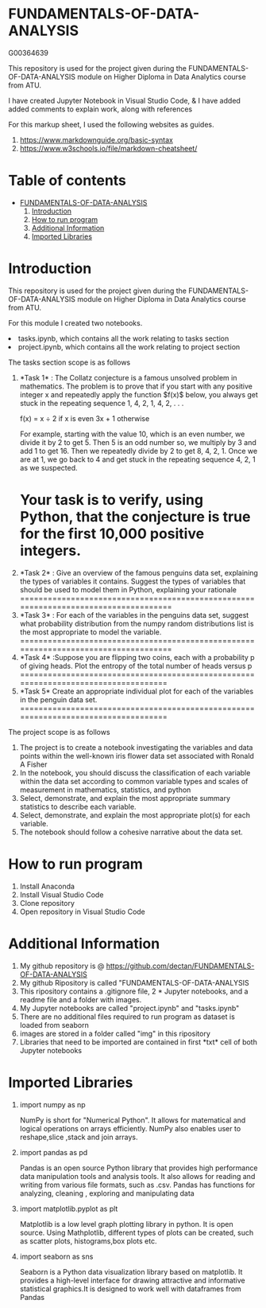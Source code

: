 # FUNDAMENTALS-OF-DATA-ANALYSIS

<p>G00364639</p>
<p>This repository is used for the project given during the FUNDAMENTALS-OF-DATA-ANALYSIS module on Higher Diploma in Data Analytics course from ATU.</p>

<p>I have created Jupyter Notebook in Visual Studio Code, & I have added added comments to explain work, along with references<br>

<p>For this markup sheet, I used the following websites as guides.<br>

<ol>
<li><a href="#">https://www.markdownguide.org/basic-syntax</a></li>
<li><a href="#">https://www.w3schools.io/file/markdown-cheatsheet/</a></li></p>
</ol>

# **Table of contents**
* [FUNDAMENTALS-OF-DATA-ANALYSIS](FUNDAMENTALS-OF-DATA-ANALYSIS)
    1. [Introduction](#Introduction)
    2. [How to run program](#How-to-run-program)
    3. [Additional Information](#Additional-Information)
    4. [Imported Libraries](#Imported-Libraries)

# Introduction #

<p>This repository is used for the project given during the FUNDAMENTALS-OF-DATA-ANALYSIS module on Higher Diploma in Data Analytics course from ATU.</p>

<p>For this module I created two notebooks.</p>

<p>
<li>tasks.ipynb, which contains all the work relating to tasks section</li>
<li>project.ipynb, which contains all the work relating to project section</li>
</p>
<p> The tasks section scope is as follows
<ol>
<li> *Task 1* : The Collatz conjecture is a famous unsolved problem in mathematics. The problem is to prove that if you start with any positive integer x and repeatedly apply the function $f(x)$ below, you always get stuck in the repeating sequence 1, 4, 2, 1, 4, 2, . . . 

f(x) =
x ÷ 2 if x is even
3x + 1 otherwise 

For example, starting with the value 10, which is an even number, we divide it by 2 to get 5. Then 5 is an odd number so, we multiply by 3 and add 1 to get 16. Then we repeatedly divide by 2 to get 8, 4, 2, 1. Once we are at 1, we go back to 4 and get stuck in the repeating sequence 4, 2, 1 as we suspected.  

Your task is to verify, using Python, that the conjecture is true for the first 10,000 positive integers.</li>
====================================================================================
<li> *Task 2* : Give an overview of the famous penguins data set, explaining the types of variables it contains. Suggest the types of variables that should be used to model them in Python, explaining your rationale </li>
====================================================================================
<li> *Task 3* : For each of the variables in the penguins data set, suggest what probability distribution from the numpy random distributions list is the most appropriate to model the variable.  </li> 
====================================================================================
<li> *Task 4* :Suppose you are flipping two coins, each with a probability p of giving heads. Plot the entropy of the total number of heads versus p </li> 
===================================================================================
<li> *Task 5* Create an appropriate individual plot for each of the variables in the penguin data set.  </li>
===================================================================================
</ol>
</p>

<p> The project scope is as follows
<ol>
<li> The project is to create a notebook investigating the variables and data points within the well-known iris flower data set associated with Ronald A Fisher </li>
<li> In the notebook, you should discuss the classification of each variable within the data set according to common variable types and scales of measurement in mathematics, statistics, and python </li>
<li> Select, demonstrate, and explain the most appropriate summary
statistics to describe each variable. </li>   
<li> Select, demonstrate, and explain the most appropriate plot(s) for
each variable. </li> 
<li> The notebook should follow a cohesive narrative about the data
set.
</li>
</ol>
</p>

# How to run program #
<ol>
<li> Install Anaconda </li>
<li> Install Visual Studio Code </li>   
<li> Clone repository </li> 
<li> Open repository in Visual Studio Code </li>
</ol>

# Additional Information #
<ol>
<li> My github repository is @ <a href="#">https://github.com/dectan/FUNDAMENTALS-OF-DATA-ANALYSIS</a></li>
<li> My github Ripository is called "FUNDAMENTALS-OF-DATA-ANALYSIS</li>
<li> This ripository contains a .gitignore file, 2 *  Jupyter notebooks, and a readme file and a folder with images. </li>   
<li> My Jupyter notebooks are called "project.ipynb" and "tasks.ipynb"</li> 
<li> There are no additional files required to run program as dataset is loaded from seaborn </li>
<li> images are stored in a folder called "img" in this ripository </li>
<li> Libraries that need to be imported are contained in first *txt* cell of both Jupyter notebooks </li> 
</ol>

# Imported Libraries #
<ol>
<li>import numpy as np</li>
<p> NumPy is short for "Numerical Python". It allows for matematical and logical operations on arrays efficiently. NumPy also enables user to reshape,slice ,stack and join arrays.</p>
<li>import pandas as pd</li>
<p>Pandas is an open source Python library that provides high performance data manipulation tools and analysis tools. It also allows for reading and writing from various file formats, such as .csv. Pandas has functions for analyzing, cleaning , exploring and manipulating data</p>
<li>import matplotlib.pyplot as plt</li>
<p>Matplotlib is a low level graph plotting library in python. It is open source. Using Mathplotlib, different types of plots can be created, such as scatter plots, histograms,box plots etc.</p>
<li>import seaborn as sns</li>
<p>Seaborn is a Python data visualization library based on matplotlib. It provides a high-level interface for drawing attractive and informative statistical graphics.It is designed to work well with dataframes from Pandas
</ol>